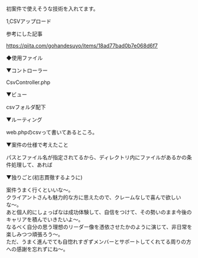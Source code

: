 <div>
    <p>初案件で使えそうな技術を入れてます。</p>
</div>

<div>
    <p>1,CSVアップロード</p>
    <p>参考にした記事</p>
    <p><a href="https://qiita.com/gohandesuyo/items/18ad77bad0b7e068d6f7">https://qiita.com/gohandesuyo/items/18ad77bad0b7e068d6f7</a></p>
    <p>◆使用ファイル</p>
    <p>▼コントローラー</p>
    <p>CsvController.php</p>
    <p>▼ビュー</p>
    <p>csvフォルダ配下</p>
    <p>▼ルーティング</p>
    <p>web.phpのcsvって書いてあるところ。</p>
    <p>▼案件の仕様で考えたこと</p>
    <p>パスとファイル名が指定されてるから、ディレクトリ内にファイルがあるかの条件処理して、あれば</p>
    
</div>

<div>
    <p>▼独りごと(初志貫徹するように)</p>
    <p>案件うまく行くといいな〜。<br />
    クライアントさんも魅力的な方に思えたので、クレームなしで喜んで欲しいな〜。<br />
    あと個人的にしょっぱなは成功体験して、自信をつけて、その勢いのまま今後のキャリアを積んでいきたいよ〜。<br />
    なるべく自分の思う理想のリーダー像を憑依させたかのように演じて、非日常を楽しみつつ頑張ろう〜。<br />
    ただ、うまく進んでても自惚れすぎずメンバーとサポートしてくれてる周りの方への感謝を忘れずにね〜。
    </p>
</div>